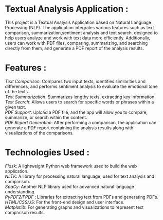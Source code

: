 # **Textual Analysis Application :**
This project is a Textual Analysis Application based on Natural Language Processing (NLP). The application integrates various features such as text comparison, summarization,sentiment analysis and text search, designed to help users analyze and work with text data more efficiently. Additionally, users can work with PDF files, comparing, summarizing, and searching directly from them, and generate a PDF report of the analysis results.

# **Features :**
*Text Comparison*: Compares two input texts, identifies similarities and differences, and performs sentiment analysis to evaluate the emotional tone of the texts.<br>
*Text Summarization*: Summarizes lengthy texts, extracting key information.<br>
*Text Search*: Allows users to search for specific words or phrases within a given text.<br>
*PDF Support*: Upload a PDF file, and the app will allow you to compare, summarize, or search within the content.<br>
*PDF Report Generation*: After performing a comparison, the application can generate a PDF report containing the analysis results along with visualizations of the comparisons.

# **Technologies Used :** 
*Flask*: A lightweight Python web framework used to build the web application.<br>
*NLTK*: A library for processing natural language, used for text analysis and comparison.<br>
*SpaCy*: Another NLP library used for advanced natural language understanding.<br>
*PyPDF2/FPDF* : Libraries for extracting text from PDFs and generating PDFs.<br>
*HTML/CSS/JS*: For the front-end design and user interface.<br>
*Matplotlib*: For generating graphs and visualizations to represent text comparison results.<br>
